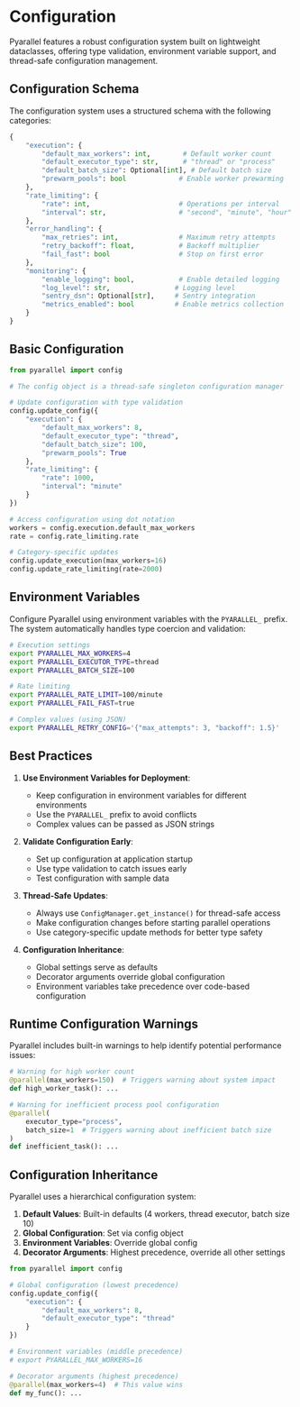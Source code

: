 # Configuration

Pyarallel features a robust configuration system built on lightweight dataclasses, offering type validation, environment variable support, and thread-safe configuration management.

## Configuration Schema

The configuration system uses a structured schema with the following categories:

```python
{
    "execution": {
        "default_max_workers": int,        # Default worker count
        "default_executor_type": str,      # "thread" or "process"
        "default_batch_size": Optional[int], # Default batch size
        "prewarm_pools": bool             # Enable worker prewarming
    },
    "rate_limiting": {
        "rate": int,                      # Operations per interval
        "interval": str,                  # "second", "minute", "hour"
    },
    "error_handling": {
        "max_retries": int,               # Maximum retry attempts
        "retry_backoff": float,           # Backoff multiplier
        "fail_fast": bool                 # Stop on first error
    },
    "monitoring": {
        "enable_logging": bool,           # Enable detailed logging
        "log_level": str,                # Logging level
        "sentry_dsn": Optional[str],     # Sentry integration
        "metrics_enabled": bool          # Enable metrics collection
    }
}
```

## Basic Configuration

```python
from pyarallel import config

# The config object is a thread-safe singleton configuration manager

# Update configuration with type validation
config.update_config({
    "execution": {
        "default_max_workers": 8,
        "default_executor_type": "thread",
        "default_batch_size": 100,
        "prewarm_pools": True
    },
    "rate_limiting": {
        "rate": 1000,
        "interval": "minute"
    }
})

# Access configuration using dot notation
workers = config.execution.default_max_workers
rate = config.rate_limiting.rate

# Category-specific updates
config.update_execution(max_workers=16)
config.update_rate_limiting(rate=2000)
```

## Environment Variables

Configure Pyarallel using environment variables with the `PYARALLEL_` prefix. The system automatically handles type coercion and validation:

```bash
# Execution settings
export PYARALLEL_MAX_WORKERS=4
export PYARALLEL_EXECUTOR_TYPE=thread
export PYARALLEL_BATCH_SIZE=100

# Rate limiting
export PYARALLEL_RATE_LIMIT=100/minute
export PYARALLEL_FAIL_FAST=true

# Complex values (using JSON)
export PYARALLEL_RETRY_CONFIG='{"max_attempts": 3, "backoff": 1.5}'
```

## Best Practices

1. **Use Environment Variables for Deployment**:
   - Keep configuration in environment variables for different environments
   - Use the `PYARALLEL_` prefix to avoid conflicts
   - Complex values can be passed as JSON strings

2. **Validate Configuration Early**:
   - Set up configuration at application startup
   - Use type validation to catch issues early
   - Test configuration with sample data

3. **Thread-Safe Updates**:
   - Always use `ConfigManager.get_instance()` for thread-safe access
   - Make configuration changes before starting parallel operations
   - Use category-specific update methods for better type safety

4. **Configuration Inheritance**:
   - Global settings serve as defaults
   - Decorator arguments override global configuration
   - Environment variables take precedence over code-based configuration

## Runtime Configuration Warnings

Pyarallel includes built-in warnings to help identify potential performance issues:

```python
# Warning for high worker count
@parallel(max_workers=150)  # Triggers warning about system impact
def high_worker_task(): ...

# Warning for inefficient process pool configuration
@parallel(
    executor_type="process",
    batch_size=1  # Triggers warning about inefficient batch size
)
def inefficient_task(): ...
```

## Configuration Inheritance

Pyarallel uses a hierarchical configuration system:

1. **Default Values**: Built-in defaults (4 workers, thread executor, batch size 10)
2. **Global Configuration**: Set via config object
3. **Environment Variables**: Override global config
4. **Decorator Arguments**: Highest precedence, override all other settings

```python
from pyarallel import config

# Global configuration (lowest precedence)
config.update_config({
    "execution": {
        "default_max_workers": 8,
        "default_executor_type": "thread"
    }
})

# Environment variables (middle precedence)
# export PYARALLEL_MAX_WORKERS=16

# Decorator arguments (highest precedence)
@parallel(max_workers=4)  # This value wins
def my_func(): ...
```